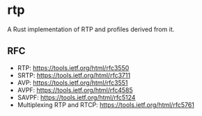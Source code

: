 rtp
===

A Rust implementation of RTP and profiles derived from it.

RFC
---

- RTP: https://tools.ietf.org/html/rfc3550
- SRTP: https://tools.ietf.org/html/rfc3711
- AVP: https://tools.ietf.org/html/rfc3551
- AVPF: https://tools.ietf.org/html/rfc4585
- SAVPF: https://tools.ietf.org/html/rfc5124
- Multiplexing RTP and RTCP: https://tools.ietf.org/html/rfc5761
